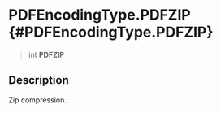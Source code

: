 PDFEncodingType.PDFZIP {#PDFEncodingType.PDFZIP}
======================

> int **PDFZIP**

Description
-----------

Zip compression.
